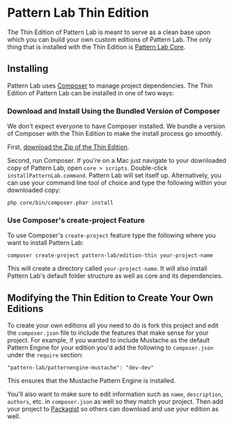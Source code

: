 # Pattern Lab Thin Edition

The Thin Edition of Pattern Lab is meant to serve as a clean base upon which you can build your own custom editions of Pattern Lab. The only thing that is installed with the Thin Edition is [Pattern Lab Core](https://github.com/pattern-lab/patternlab-php-core).

## Installing

Pattern Lab uses [Composer](https://getcomposer.org/) to manage project dependencies. The Thin Edition of Pattern Lab can be installed in one of two ways:

### Download and Install Using the Bundled Version of Composer

We don't expect everyone to have Composer installed. We bundle a version of Composer with the Thin Edition to make the install process go smoothly. 

First, [download the Zip of the Thin Edition](https://github.com/pattern-lab/patternlab-php-thin/archive/master.zip).

Second, run Composer. If you're on a Mac just navigate to your downloaded copy of Pattern Lab, open `core > scripts`. Double-click `installPatternLab.command`. Pattern Lab will set itself up. Alternatively, you can use your command line tool of choice and type the following within your downloaded copy:

    php core/bin/composer.phar install

### Use Composer's create-project Feature

To use Composer's `create-project` feature type the following where you want to install Pattern Lab:

    composer create-project pattern-lab/edition-thin your-project-name

This will create a directory called `your-project-name`. It will also install Pattern Lab's default folder structure as well as core and its dependencies.

## Modifying the Thin Edition to Create Your Own Editions

To create your own editions all you need to do is fork this project and edit the `composer.json` file to include the features that make sense for your project. For example, if you wanted to include Mustache as the default Pattern Engine for your edition you'd add the following to `composer.json` under the `require` section:

    "pattern-lab/patternengine-mustache": "dev-dev"

This ensures that the Mustache Pattern Engine is installed.

You'll also want to make sure to edit information such as `name`, `description`, `authors`, etc. in `composer.json` as well so they match your project. Then add your project to [Packagist](https://packagist.org/) so others can download and use your edition as well.